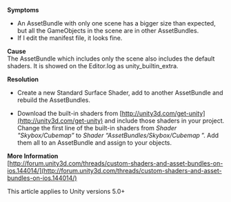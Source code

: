 
        

**Symptoms** 

*   An AssetBundle with only one scene has a bigger size than expected, but all the GameObjects in the scene are in other AssetBundles. 
*   If I edit the manifest file, it looks fine.

**Cause**   
The AssetBundle which includes only the scene also includes the default shaders. It is showed on the Editor.log as unity_builtin_extra.

**Resolution** 

*   Create a new Standard Surface Shader, add to another AssetBundle and rebuild the AssetBundles.

*   Download the built-in shaders from [http://unity3d.com/get-unity](http://unity3d.com/get-unity) and include those shaders in your project. Change the first line of the built-in shaders from  *Shader "Skybox/Cubemap”*  to  *Shader “AssetBundles/Skybox/Cubemap* ”. Add them all to an AssetBundle and assign to your objects.

**More Information**   
[http://forum.unity3d.com/threads/custom-shaders-and-asset-bundles-on-ios.144014/](http://forum.unity3d.com/threads/custom-shaders-and-asset-bundles-on-ios.144014/)

This article applies to Unity versions 5.0+

      